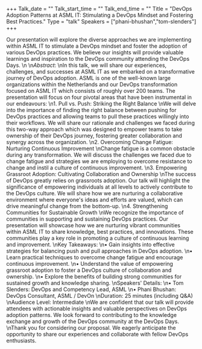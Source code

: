 +++
Talk_date = ""
Talk_start_time = ""
Talk_end_time = ""
Title = "DevOps Adoption Patterns at ASML IT: Stimulating a DevOps Mindset and Fostering Best Practices."
Type = "talk"
Speakers = ["phani-bhushan","tom-slenders"]
+++

Our presentation will explore the diverse approaches we are implementing within ASML IT to stimulate a DevOps mindset and foster the adoption of various DevOps practices. We believe our insights will provide valuable learnings and inspiration to the DevOps community attending the DevOps Days.
\n
\n*Abstract*:
\nIn this talk, we will share our experiences, challenges, and successes at ASML IT as we embarked on a transformative journey of DevOps adoption. ASML is one of the well-known large organizations within the Netherlands and our DevOps transformation focused on ASML IT which consists of roughly over 200 teams. The presentation will focus on four pivotal areas that have been instrumental in our endeavours:
\n1. Pull vs. Push: Striking the Right Balance
\nWe will delve into the importance of finding the right balance between pushing for DevOps practices and allowing teams to pull these practices willingly into their workflows. We will share our rationale and challenges we faced during this two-way approach which was designed to empower teams to take ownership of their DevOps journey, fostering greater collaboration and synergy across the organization.
\n2. Overcoming Change Fatigue: Nurturing Continuous Improvement
\nChange fatigue is a common obstacle during any transformation. We will discuss the challenges we faced due to change fatigue and strategies we are employing to overcome resistance to change and instil a culture of continuous improvement. 
\n3. Empowering Grassroot Adoption: Cultivating Collaboration and Ownership
\nThe success of DevOps greatly relies on grassroots adoption. Our talk will highlight the significance of empowering individuals at all levels to actively contribute to the DevOps culture. We will share how we are nurturing a collaborative environment where everyone's ideas and efforts are valued, which can drive meaningful change from the bottom-up.
\n4. Strengthening Communities for Sustainable Growth
\nWe recognize the importance of communities in supporting and sustaining DevOps practices. Our presentation will showcase how we are nurturing vibrant communities within ASML IT to share knowledge, best practices, and innovations. These communities play a key role in promoting a culture of continuous learning and improvement.
\nKey Takeaways:
\n•	Gain insights into effective strategies for balancing push and pull approaches in DevOps adoption.
\n•	Learn practical techniques to overcome change fatigue and encourage continuous improvement.
\n•	Understand the value of empowering grassroot adoption to foster a DevOps culture of collaboration and ownership.
\n•	Explore the benefits of building strong communities for sustained growth and knowledge sharing.
\nSpeakers' Details:
\n•	Tom Slenders: DevOps and Competency Lead, ASML 
\n•	Phani Bhushan: DevOps Consultant, ASML / DevOn
\nDuration: 25 minutes (including Q&A)
\nAudience Level: Intermediate
\nWe are confident that our talk will provide attendees with actionable insights and valuable perspectives on DevOps adoption patterns. We look forward to contributing to the knowledge exchange and growth of the DevOps community at the DevOps Days.
\nThank you for considering our proposal. We eagerly anticipate the opportunity to share our experiences and collaborate with fellow DevOps enthusiasts.

